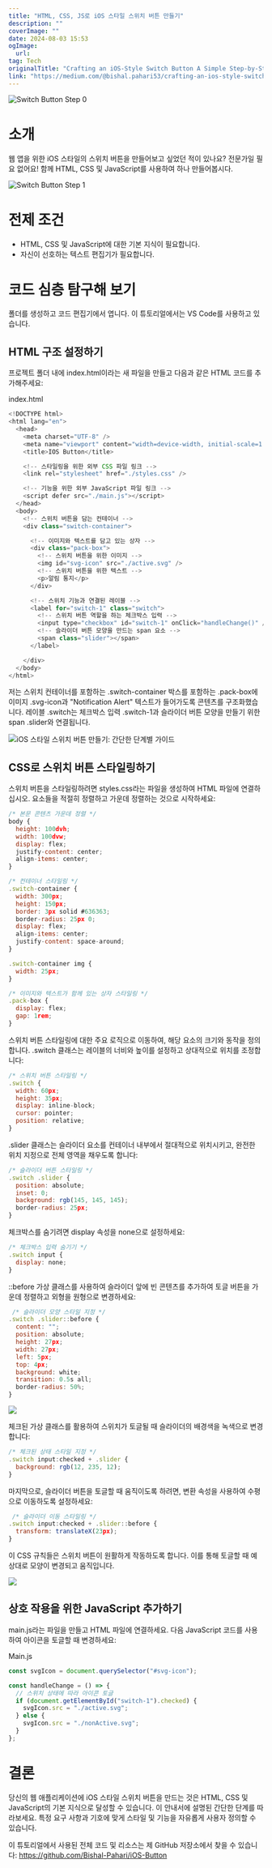 ```yaml
---
title: "HTML, CSS, JS로 iOS 스타일 스위치 버튼 만들기"
description: ""
coverImage: ""
date: 2024-08-03 15:53
ogImage: 
  url: 
tag: Tech
originalTitle: "Crafting an iOS-Style Switch Button A Simple Step-by-Step Guide"
link: "https://medium.com/@bishal.pahari53/crafting-an-ios-style-switch-button-a-simple-step-by-step-guide-774d8a977484"
---
```




![Switch Button Step 0](/assets/img/Crafting-an-iOS-Style-Switch-Button:-A-Simple-Step-by-Step-Guide_0.png)

# 소개

웹 앱을 위한 iOS 스타일의 스위치 버튼을 만들어보고 싶었던 적이 있나요? 전문가일 필요 없어요! 함께 HTML, CSS 및 JavaScript를 사용하여 하나 만들어봅시다.

![Switch Button Step 1](/assets/img/Crafting-an-iOS-Style-Switch-Button:-A-Simple-Step-by-Step-Guide_1.png)

<div class="content-ad"></div>

# 전제 조건

- HTML, CSS 및 JavaScript에 대한 기본 지식이 필요합니다.
- 자신이 선호하는 텍스트 편집기가 필요합니다.

# 코드 심층 탐구해 보기

폴더를 생성하고 코드 편집기에서 엽니다. 이 튜토리얼에서는 VS Code를 사용하고 있습니다.

<div class="content-ad"></div>

## HTML 구조 설정하기

프로젝트 폴더 내에 index.html이라는 새 파일을 만들고 다음과 같은 HTML 코드를 추가해주세요:

index.html

```js
<!DOCTYPE html>
<html lang="en">
  <head>
    <meta charset="UTF-8" />
    <meta name="viewport" content="width=device-width, initial-scale=1.0" />
    <title>IOS Button</title>

    <!-- 스타일링을 위한 외부 CSS 파일 링크 -->
    <link rel="stylesheet" href="./styles.css" />

    <!-- 기능을 위한 외부 JavaScript 파일 링크 -->
    <script defer src="./main.js"></script>
  </head>
  <body>
    <!-- 스위치 버튼을 담는 컨테이너 -->
    <div class="switch-container">

      <!-- 이미지와 텍스트를 담고 있는 상자 -->
      <div class="pack-box">
        <!-- 스위치 버튼을 위한 이미지 -->
        <img id="svg-icon" src="./active.svg" />
        <!-- 스위치 버튼을 위한 텍스트 -->
        <p>알림 통지</p>
      </div>

      <!-- 스위치 기능과 연결된 레이블 -->
      <label for="switch-1" class="switch">
        <!-- 스위치 버튼 역할을 하는 체크박스 입력 -->
        <input type="checkbox" id="switch-1" onClick="handleChange()" />
        <!-- 슬라이더 버튼 모양을 만드는 span 요소 -->
        <span class="slider"></span>
      </label>

    </div>
  </body>
</html>
```

<div class="content-ad"></div>

저는 스위치 컨테이너를 포함하는 .switch-container 박스를 포함하는 .pack-box에 이미지 .svg-icon과 "Notification Alert" 텍스트가 들어가도록 콘텐츠를 구조화했습니다. 레이블 .switch는 체크박스 입력 .switch-1과 슬라이더 버튼 모양을 만들기 위한 span .slider와 연결됩니다.

![iOS 스타일 스위치 버튼 만들기: 간단한 단계별 가이드](/assets/img/Crafting-an-iOS-Style-Switch-Button:-A-Simple-Step-by-Step-Guide_2.png)

## CSS로 스위치 버튼 스타일링하기

스위치 버튼을 스타일링하려면 styles.css라는 파일을 생성하여 HTML 파일에 연결하십시오. 요소들을 적절히 정렬하고 가운데 정렬하는 것으로 시작하세요:

<div class="content-ad"></div>

```js
/* 본문 콘텐츠 가운데 정렬 */
body {
  height: 100dvh;
  width: 100dvw;
  display: flex;
  justify-content: center;
  align-items: center;
}

/* 컨테이너 스타일링 */
.switch-container {
  width: 300px;
  height: 150px;
  border: 3px solid #636363;
  border-radius: 25px 0;
  display: flex;
  align-items: center;
  justify-content: space-around;
}

.switch-container img {
  width: 25px;
}

/* 이미지와 텍스트가 함께 있는 상자 스타일링 */
.pack-box {
  display: flex;
  gap: 1rem;
}
```

스위치 버튼 스타일링에 대한 주요 로직으로 이동하여, 해당 요소의 크기와 동작을 정의합니다. .switch 클래스는 레이블의 너비와 높이를 설정하고 상대적으로 위치를 조정합니다:

```js
/* 스위치 버튼 스타일링 */
.switch {
  width: 60px;
  height: 35px;
  display: inline-block;
  cursor: pointer;
  position: relative;
}
```

.slider 클래스는 슬라이더 요소를 컨테이너 내부에서 절대적으로 위치시키고, 완전한 위치 지정으로 전체 영역을 채우도록 합니다:

<div class="content-ad"></div>

```js
/* 슬라이더 버튼 스타일링 */
.switch .slider {
  position: absolute;
  inset: 0;
  background: rgb(145, 145, 145);
  border-radius: 25px;
}
```

체크박스를 숨기려면 display 속성을 none으로 설정하세요:

```js
/* 체크박스 입력 숨기기 */
.switch input {
  display: none;
}
```

::before 가상 클래스를 사용하여 슬라이더 앞에 빈 콘텐츠를 추가하여 토글 버튼을 가운데 정렬하고 외형을 원형으로 변경하세요:

<div class="content-ad"></div>

```js
 /* 슬라이더 모양 스타일 지정 */
.switch .slider::before {
  content: "";
  position: absolute;
  height: 27px;
  width: 27px;
  left: 5px;
  top: 4px;
  background: white;
  transition: 0.5s all;
  border-radius: 50%;
}
```

<img src="/assets/img/Crafting-an-iOS-Style-Switch-Button:-A-Simple-Step-by-Step-Guide_3.png" />

체크된 가상 클래스를 활용하여 스위치가 토글될 때 슬라이더의 배경색을 녹색으로 변경합니다:

```js
/* 체크된 상태 스타일 지정 */
.switch input:checked + .slider {
  background: rgb(12, 235, 12);
}
```

<div class="content-ad"></div>

마지막으로, 슬라이더 버튼을 토글할 때 움직이도록 하려면, 변환 속성을 사용하여 수평으로 이동하도록 설정하세요:

```js
 /* 슬라이더 이동 스타일링 */
.switch input:checked + .slider::before {
  transform: translateX(23px);
}
```

이 CSS 규칙들은 스위치 버튼이 원활하게 작동하도록 합니다. 이를 통해 토글할 때 예상대로 모양이 변경되고 움직입니다.

<img src="https://miro.medium.com/v2/resize:fit:612/1*fnc3gUFrouST3MueP2XmZQ.gif" />

<div class="content-ad"></div>

## 상호 작용을 위한 JavaScript 추가하기

main.js라는 파일을 만들고 HTML 파일에 연결하세요. 다음 JavaScript 코드를 사용하여 아이콘을 토글할 때 변경하세요:

Main.js

```js
const svgIcon = document.querySelector("#svg-icon");

const handleChange = () => {
  // 스위치 상태에 따라 아이콘 토글
  if (document.getElementById("switch-1").checked) {
    svgIcon.src = "./active.svg";
  } else {
    svgIcon.src = "./nonActive.svg";
  }
};
```

<div class="content-ad"></div>

# 결론

당신의 웹 애플리케이션에 iOS 스타일 스위치 버튼을 만드는 것은 HTML, CSS 및 JavaScript의 기본 지식으로 달성할 수 있습니다. 이 안내서에 설명된 간단한 단계를 따라보세요. 특정 요구 사항과 기호에 맞게 스타일 및 기능을 자유롭게 사용자 정의할 수 있습니다.

이 튜토리얼에서 사용된 전체 코드 및 리소스는 제 GitHub 저장소에서 찾을 수 있습니다: https://github.com/Bishal-Pahari/iOS-Button
